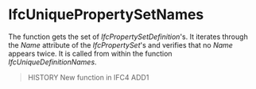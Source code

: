 # IfcUniquePropertySetNames

The function gets the set of _IfcPropertySetDefinition_'s. It iterates through the _Name_ attribute of the _IfcPropertySet_'s
and verifies that no _Name_ appears twice. It is called from within the function _IfcUniqueDefinitionNames_.
> HISTORY New function in IFC4 ADD1
